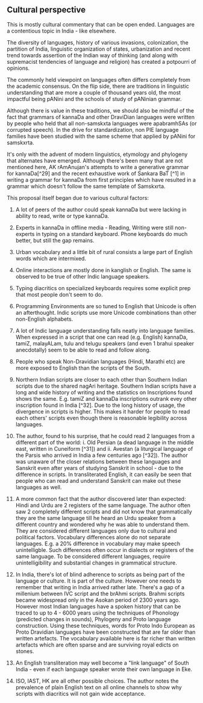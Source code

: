 ## Cultural perspective

This is mostly cultural commentary that can be open ended. Languages are
a contentious topic in India - like elsewhere.

The diversity of languages, history of various invasions, colonization,
the partition of India, linguistic organization of states, urbanization
and recent trend towards assertion of the Indian way of thinking (and
along with supremacist tendencies of language and religion) has created
a potpourri of opinions.

The commonly held viewpoint on languages often differs completely from
the academic consensus. On the flip side, there are traditions in
linguistic understanding that are more a couple of thousand years old,
the most impactful being pANini and the schools of study of pANinian
grammar.

Although there is value in these traditions, we should also be mindful
of the fact that grammars of kannaDa and other DraviDian languages were
written by people who held that all non-samskxta languages were
apabramhSAs (or corrupted speech). In the drive for standardization, non
PIE language families have been studied with the same scheme that
applied by pANini for samskxrta.

It's only with the advent of modern linguistics, etymology and phylogeny
that alternates have emerged. Although there's been many that are not
mentioned here, AK rAmAnujan's attempts to write a generative grammar
for kannaDa[^29] and the recent exhaustive work of Sankara BaT [^1] in writing a
grammar for kannaDa from first principles which have resulted in a
grammar which doesn't follow the same template of Samskxrta.

This proposal itself began due to various cultural factors:

1. A lot of peers of the author could speak kannaDa but were lacking in ability to read, write or type kannaDa.

1. Experts in kannaDa in offline media - Reading, Writing were still non-experts in typing on a standard keyboard. Phone keyboards do much better, but still the gap remains.

1. Urban vocabulary and a little bit of rural consists a large part of English words which are intermixed.

1. Online interactions are mostly done in kanglish or English. The same is observed to be true of other Indic language speakers.

1. Typing diacritics on specialized keyboards requires some explicit prep that most people don't seem to do.

1. Programming Environments are so tuned to English that Unicode is often an afterthought. Indic scripts use more Unicode combinations than other 
non-English alphabets.

1. A lot of Indic language understanding falls neatly into language families. When expressed in a script that one can read (e.g. English) 
kannaDa, tamiZ, malayALam, tulu and telugu speakers (and even 1 brahui speaker anecdotally) seem to be able to read and follow along.

1. People who speak Non-Dravidian languages (Hindi, Marathi etc) are more exposed to English than the scripts of the South.

1. Northern Indian scripts are closer to each other than Southern Indian scripts due to the shared nagAri heritage. Southern Indian scripts have a long and wide history of writing and the statistics on Inscriptions found shows the same. E.g. tamiZ and kannaDa inscriptions outrank evey other inscription found in India [^32]. Due to the long history of usage, the divergence in scripts is higher. This makes it harder for people to read each others' scripts even though there is reasonable legibility across languages.

1. The author, found to his surprise, that he could read 2 languages from a different part of the world: i. Old Persian (a dead language in the middle east, written in Cuneiform [^31]) and ii. Avestan (a liturgical language of the Parsis who arrived in India a few centuries ago [^32]). The author was unaware of the closer relations between these languages and Sanskrit even after years of studying Sanskrit in school - due to the difference in scripts. In transliterated English, it can easily be seen that people who can read and understand Sanskrit can make out these languages as well.

1. A more common fact that the author discovered later than expected: Hindi and Urdu are 2 registers of the same language. The author often saw 2 completely different scripts and did not know that grammatically they are the same language till he heard an Urdu speaker from a different country and wondered why he was able to understand them. They are considered different languages only due to cultural and political factors. Vocabulary differences alone do not separate languages. E.g. a 20% difference in vocabulary may make speech unintelligble. Such differences often occur in dialects or registers of the same language. To be considered different languages, require unintelligibility and substantial changes in grammatical structure.

1. In India, there's lot of blind adherence to scripts as being part of the language or culture. It is part of the culture. However one needs to remember that writing in India arrived rather late. There's a gap of a millenium between IVC script and the brAhmi scripts. Brahmi scripts became widespread only in the Asokan period of 2300 years ago. However most Indian languages have a spoken history that can be traced to up to 4 - 6000 years using the techniques of Phonology (predicted changes in sounds), Phylogeny and Proto language construction. Using these techniques, words for Proto Indo European as Proto Dravidian languages have been constructed that are far older than written artefacts. The vocabulary available here is far richer than written artefacts which are often sparse and are surviving royal edicts on stones.

1. An English transliteration may well become a "link language" of South India - even if each language speaker wrote their own language in Eke. 

1. ISO, IAST, HK are all other possible choices. The author notes the prevalence of plain English text on all online channels to show why scripts with diacritics will not gain wide acceptance.


